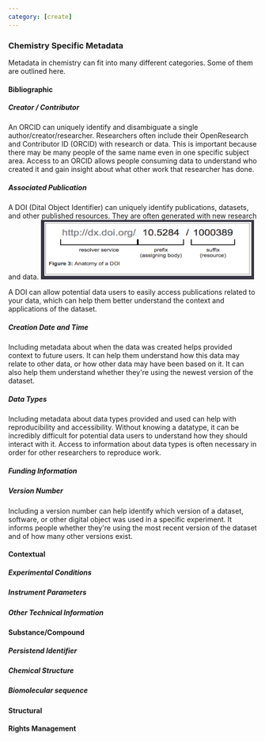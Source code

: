 ```yaml
---
category: [create]
---
```


### Chemistry Specific Metadata

Metadata in chemistry can fit into many different categories. Some of them are outlined here.

#### Bibliographic

##### Creator / Contributor

An ORCID can uniquely identify and disambiguate a single author/creator/researcher. Researchers often include their OpenResearch and Contributor ID (ORCID) with research or data. This is important because there may be many people of the same name even in one specific subject area. Access to an ORCID allows people consuming data to understand who created it and gain insight about what other work that researcher has done.

##### Associated Publication

A DOI (Dital Object Identifier) can uniquely identify publications, datasets, and other published resources. They are often generated with new research and data.
![5]

A DOI can allow potential data users to easily access publications related to your data, which can help them better understand the context and applications of the dataset.

##### Creation Date and Time

Including metadata about when the data was created helps provided context to future users. It can help them understand how this data may relate to other data, or how other data may have been based on it. It can also help them understand whether they're using the newest version of the dataset.

##### Data Types

Including metadata about data types provided and used can help with reproducibility and accessibility. Without knowing a datatype, it can be incredibly difficult for potential data users to understand how they should interact with it. Access to information about data types is often necessary in order for other researchers to reproduce work.

##### Funding Information



##### Version Number

Including a version number can help identify which version of a dataset, software, or other digital object was used in a specific experiment. It informs people whether they're using the most recent version of the dataset and of how many other versions exist.

#### Contextual

##### Experimental Conditions

##### Instrument Parameters

##### Other Technical Information

#### Substance/Compound

##### Persistend Identifier

##### Chemical Structure

##### Biomolecular sequence

#### Structural 

#### Rights Management




[1]:/img/metadata/bookmeta.png
[2]:/img/metadata/foodmeta.jpg
[3]:/img/metadata/weathermeta.png
[4]:/img/metadata/entropy.png
[5]:/img/metadata/doi.png



[1]:/img/metadata/bookmeta.png
[2]:/img/metadata/foodmeta.jpg
[3]:/img/metadata/weathermeta.png
[4]:/img/metadata/entropy.png
[5]:/img/metadata/doi.png
